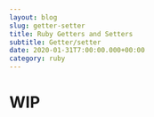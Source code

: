 ```yaml
---
layout: blog
slug: getter-setter
title: Ruby Getters and Setters
subtitle: Getter/setter
date: 2020-01-31T7:00:00.000+00:00
category: ruby
---
```


# WIP